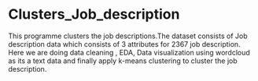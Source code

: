 # Clusters_Job_description
This programme clusters the job descriptions.The dataset consists of Job description data which consists of 3 attributes for 2367 job description.
Here we are doing data cleaning , EDA, Data visualization using wordcloud as its a text data and finally apply k-means clustering to cluster the job description.
